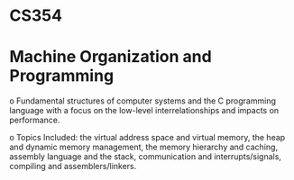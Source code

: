 # CS354
#	Machine Organization and Programming
o	Fundamental structures of computer systems and the C programming language with a focus on the low-level interrelationships and impacts on performance.

o Topics Included: the virtual address space and virtual memory, the heap and dynamic memory management, the memory hierarchy and caching, assembly language and the stack, communication and interrupts/signals, compiling and assemblers/linkers.

